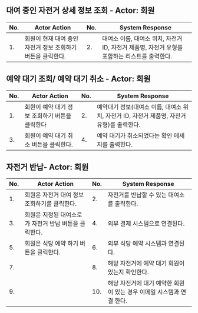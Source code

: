 ## 대여 중인 자전거 상세 정보 조회 - Actor: 회원

| No. | Actor Action                                                                                                                                     | No. | System Response                                    |
| --- | ------------------------------------------------------------------------------------------------------------------------------------------------ | --- | -------------------------------------------------- |
| 1.  | 회원이 현재 대여 중인 자전거 정보 조회하기 버튼을 클릭한다.  | 2.  |  대여소 이름, 대여소 위치, 자전거 ID, 자전거 제품명, 자전거 유형를 포함하는 리스트를 출력한다.  |

## 예약 대기 조회/ 예약 대기 취소 - Actor: 회원

| No. | Actor Action                                                | No. | System Response                                    |
| --- | ----------------------------------------------------------- | --- | -------------------------------------------------- |
| 1.  | 회원이 예약 대기 정보 조회하기 버튼을 클릭한다        | 2.  | 예약대기 정보(대여소 이름, 대여소 위치, 자전거 ID, 자전거 제품명, 자전거 유형)를 출력한다.                 |
| 3.  |  회원이 예약 대기 취소 버튼을 클릭한다. | 4.  | 예약 대기가 취소되었다는 확인 메세지를 출력한다. |

## 자전거 반납- Actor: 회원

| No. | Actor Action                                         | No. | System Response                                   |
| --- | ---------------------------------------------------- | --- | ------------------------------------------------- |
| 1.  | 회원은 자전거 대여 정보 조회하기를 클릭한다. | 2.  | 자전거를 반납할 수 있는 대여소를 출력한다. |
| 3.  | 회원은 지정된 대여소로 가 자전거 반납 버튼을 클릭한다. | 4.  | 외부 결제 시스템으로 연결된다.  |
| 5.  | 회원은 식당 예약 하기 버튼을 클릭한다. | 6.  | 외부 식당 예약 시스템과 연결된다.  |
| 7.  |                                  | 8.  | 해당 자전거에 예약  대기 회원이 있는지 확인한다. |
| 9.  |                                  | 10.  | 해당 자전거에 대기 예약한 회원이 있는 경우 이메일 시스템과 연결 한다.  |

